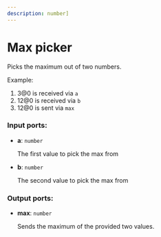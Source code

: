 ```yaml
---
description: number]
---
```


# Max picker

Picks the maximum out of two numbers.

Example:

1. 3@0 is received via `a`
2. 12@0 is received via `b`
3. 12@0 is sent via `max`

### Input ports:

* __a__: `number`

    The first value to pick the max from


* __b__: `number`

    The second value to pick the max from

### Output ports:

* __max__: `number`

    Sends the maximum of the provided two values.


